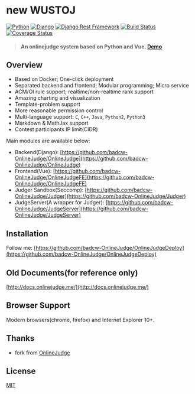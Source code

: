 # new WUSTOJ

[![Python](https://img.shields.io/badge/python-3.6.2-blue.svg?style=flat-square)](https://www.python.org/downloads/release/python-362/)
[![Django](https://img.shields.io/badge/django-1.11.4-blue.svg?style=flat-square)](https://www.djangoproject.com/)
[![Django Rest Framework](https://img.shields.io/badge/django_rest_framework-3.4.0-blue.svg?style=flat-square)](http://www.django-rest-framework.org/)
[![Build Status](https://travis-ci.org/badcw-OnlineJudge/OnlineJudge.svg?branch=master)](https://travis-ci.org/badcw-OnlineJudge/OnlineJudge)
[![Coverage Status](https://coveralls.io/repos/github/badcw-OnlineJudge/OnlineJudge/badge.svg?branch=master)](https://coveralls.io/github/badcw-OnlineJudge/OnlineJudge?branch=master)

> #### An onlinejudge system based on Python and Vue. [Demo](http://verly-badcw.top:8020/)

## Overview

+ Based on Docker; One-click deployment
+ Separated backend and frontend; Modular programming; Micro service
+ ACM/OI rule support; realtime/non-realtime rank support
+ Amazing charting and visualization
+ Template-problem support
+ More reasonable permission control
+ Multi-language support: `C`, `C++`, `Java`, `Python2`, `Python3`
+ Markdown & MathJax support
+ Contest participants IP limit(CIDR)

Main modules are available below:

+ Backend(Django): [https://github.com/badcw-OnlineJudge/OnlineJudge](https://github.com/badcw-OnlineJudge/OnlineJudge)
+ Frontend(Vue): [https://github.com/badcw-OnlineJudge/OnlineJudgeFE](https://github.com/badcw-OnlineJudge/OnlineJudgeFE)
+ Judger Sandbox(Seccomp): [https://github.com/badcw-OnlineJudge/Judger](https://github.com/badcw-OnlineJudge/Judger)
+ JudgeServer(A wrapper for Judger): [https://github.com/badcw-OnlineJudge/JudgeServer](https://github.com/badcw-OnlineJudge/JudgeServer)

## Installation

Follow me:  [https://github.com/badcw-OnlineJudge/OnlineJudgeDeploy](https://github.com/badcw-OnlineJudge/OnlineJudgeDeploy)

## Old Documents(for reference only)

[http://docs.onlinejudge.me/](http://docs.onlinejudge.me/)

## Browser Support

Modern browsers(chrome, firefox) and Internet Explorer 10+.

## Thanks

+ fork from [OnlineJudge](https://github.com/QingdaoU/OnlineJudge)

## License

[MIT](http://opensource.org/licenses/MIT)
